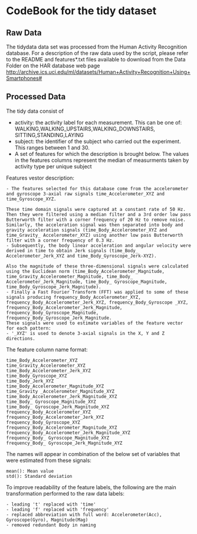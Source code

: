CodeBook for the tidy dataset
==============================

Raw Data
-----------------
The tidydata data set was processed from the Human Activity Recognition database. For a description of the raw data used by the script, please refer to the README and features*.txt files available to download from the Data Folder on the HAR database web page
http://archive.ics.uci.edu/ml/datasets/Human+Activity+Recognition+Using+Smartphones#

Processed Data
-----------------
The tidy data consist of

- activity: the activity label for each measurement. This can be one of: 
  WALKING,WALKING_UPSTAIRS,WALKING_DOWNSTAIRS, SITTING,STANDING,LAYING
- subject: the identifier of the subject who carried out the experiment. This ranges between 1 and 30.
- A set of features for which the description is brought below. The values in the features columns represent the median of measurments taken by activity type per unique subject

Features vestor description:
```
- The features selected for this database come from the accelerometer and gyroscope 3-axial raw signals time_Accelerometer_XYZ and time_Gyroscope_XYZ. 

These time domain signals were captured at a constant rate of 50 Hz. Then they were filtered using a median filter and a 3rd order low pass Butterworth filter with a corner frequency of 20 Hz to remove noise. Similarly, the acceleration signal was then separated into body and gravity acceleration signals (time_Body_Accelerometer_XYZ and time_Gravity_ Accelerometer_XYZ) using another low pass Butterworth filter with a corner frequency of 0.3 Hz. 
- Subsequently, the body linear acceleration and angular velocity were derived in time to obtain Jerk signals (time_Body_ Accelerometer_Jerk_XYZ and time_Body_Gyroscope_Jerk-XYZ). 

Also the magnitude of these three-dimensional signals were calculated using the Euclidean norm (time_Body_Accelerometer_Magnitude, time_Gravity_Accelerometer_Magnitude, time_Body_ Accelerometer_Jerk_Magnitude, time_Body_ Gyroscope_Magnitude, time_Body_Gyroscope_Jerk_Magnitude). 
- Finally a Fast Fourier Transform (FFT) was applied to some of these signals producing frequency_Body_Accelerometer_XYZ, frequency_Body_Accelerometer_Jerk_XYZ, frequency_Body_Gyroscope _XYZ, frequency_Body_Accelerometer_Jerk_Magnitude, frequency_Body_Gyroscope_Magnitude, frequency_Body_Gyroscope_Jerk_Magnitude. 
These signals were used to estimate variables of the feature vector for each pattern:  
- '_XYZ' is used to denote 3-axial signals in the X, Y and Z directions.
```
The feature column name format:
```
time_Body_Accelerometer_XYZ
time_Gravity_Accelerometer_XYZ
time_Body_Accelerometer_Jerk_XYZ
time_Body_Gyroscope_XYZ
time_Body_Jerk_XYZ
time_Body_Accelerometer_Magnitude_XYZ
time_Gravity _Accelerometer_Magnitude_XYZ
time_Body_Accelerometer_Jerk_Magnitude_XYZ
time_Body_ Gyroscope_Magnitude_XYZ
time_Body_ Gyroscope_Jerk_Magnitude_XYZ
frequency_Body_Accelerometer_XYZ
frequency_Body_Accelerometer_Jerk_XYZ
frequency_Body_Gyroscope_XYZ
frequency_Body_Accelerometer_Magnitude_XYZ
frequency_Body_Accelerometer_Jerk_Magnitude_XYZ
frequency_Body_ Gyroscope_Magnitude_XYZ
frequency_Body_ Gyroscope_Jerk_Magnitude_XYZ
```
The names will appear in combination of the below set of variables that were estimated from these signals: 
```
mean(): Mean value
std(): Standard deviation
```

To improve readability of the feature labels, the following are the main transformation performed to the raw data labels:
```
- leading 't' replaced with 'time'
- leading 'f' replaced with 'frequency'
- replaced abbreviation with full word: Accelerometer(Acc), Gyroscope(Gyro), Magnitude(Mag)
- removed redundant Body in naming
```
